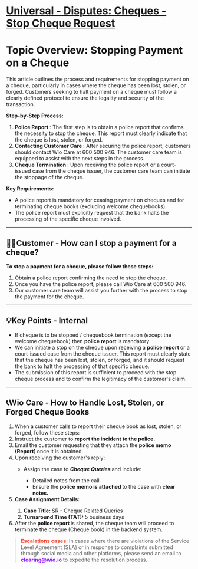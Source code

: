 # [Universal - Disputes: Cheques - Stop Cheque Request](https://app.getguru.com/card/T7M4qbMc/Universal-Disputes-Cheques-Stop-Cheque-Request)

<h1 class="ghq-card-content__large-heading" data-ghq-card-content-type="LARGE_HEADING">
 Topic Overview: Stopping Payment on a Cheque
</h1>
<p class="ghq-card-content__paragraph" data-ghq-card-content-type="paragraph">
 This article outlines the process and requirements for stopping payment on a cheque, particularly in cases where the cheque has been lost, stolen, or forged. Customers seeking to halt payment on a cheque must follow a clearly defined protocol to ensure the legality and security of the transaction.
</p>
<p class="ghq-card-content__paragraph" data-ghq-card-content-type="paragraph">
 <strong class="ghq-card-content__bold" data-ghq-card-content-type="BOLD">
  Step-by-Step Process:
 </strong>
</p>
<ol class="ghq-card-content__numbered-list" data-ghq-card-content-type="NUMBERED_LIST" start="1">
 <li class="ghq-card-content__numbered-list-item" data-ghq-card-content-type="NUMBERED_LIST_ITEM">
  <strong class="ghq-card-content__bold" data-ghq-card-content-type="BOLD">
   Police Report
  </strong>
  : The first step is to obtain a police report that confirms the necessity to stop the cheque. This report must clearly indicate that the cheque is lost, stolen, or forged.
 </li>
 <li class="ghq-card-content__numbered-list-item" data-ghq-card-content-type="NUMBERED_LIST_ITEM">
  <strong class="ghq-card-content__bold" data-ghq-card-content-type="BOLD">
   Contacting Customer Care
  </strong>
  : After securing the police report, customers should contact Wio Care at 600 500 946. The customer care team is equipped to assist with the next steps in the process.
 </li>
 <li class="ghq-card-content__numbered-list-item" data-ghq-card-content-type="NUMBERED_LIST_ITEM">
  <strong class="ghq-card-content__bold" data-ghq-card-content-type="BOLD">
   Cheque Termination
  </strong>
  : Upon receiving the police report or a court-issued case from the cheque issuer, the customer care team can initiate the stoppage of the cheque.
 </li>
</ol>
<p class="ghq-card-content__paragraph" data-ghq-card-content-type="paragraph">
 <strong class="ghq-card-content__bold" data-ghq-card-content-type="BOLD">
  Key Requirements:
 </strong>
</p>
<ul class="ghq-card-content__bulleted-list" data-ghq-card-content-type="BULLETED_LIST">
 <li class="ghq-card-content__bulleted-list-item" data-ghq-card-content-type="BULLETED_LIST_ITEM">
  A police report is mandatory for ceasing payment on cheques and for terminating cheque books (excluding welcome chequebooks).
 </li>
 <li class="ghq-card-content__bulleted-list-item" data-ghq-card-content-type="BULLETED_LIST_ITEM">
  The police report must explicitly request that the bank halts the processing of the specific cheque involved.
 </li>
</ul>
<hr class="ghq-card-content__horizontal-rule" data-ghq-card-content-type="DIVIDER"/>
<h2 class="ghq-card-content__medium-heading" data-ghq-card-content-type="MEDIUM_HEADING">
 <strong class="ghq-card-content__bold" data-ghq-card-content-type="BOLD">
  👨🏼Customer - How can I stop a payment for a cheque?
 </strong>
</h2>
<p class="ghq-card-content__paragraph" data-ghq-card-content-type="paragraph">
 <strong class="ghq-card-content__bold" data-ghq-card-content-type="BOLD">
  To stop a payment for a cheque, please follow these steps:
 </strong>
</p>
<ol class="ghq-card-content__numbered-list" data-ghq-card-content-type="NUMBERED_LIST" start="1">
 <li class="ghq-card-content__numbered-list-item" data-ghq-card-content-type="NUMBERED_LIST_ITEM">
  Obtain a police report confirming the need to stop the cheque.
 </li>
 <li class="ghq-card-content__numbered-list-item" data-ghq-card-content-type="NUMBERED_LIST_ITEM">
  Once you have the police report, please call Wio Care at 600 500 946.
 </li>
 <li class="ghq-card-content__numbered-list-item" data-ghq-card-content-type="NUMBERED_LIST_ITEM">
  Our customer care team will assist you further with the process to stop the payment for the cheque.
 </li>
</ol>
<hr class="ghq-card-content__horizontal-rule" data-ghq-card-content-type="DIVIDER"/>
<h2 class="ghq-card-content__medium-heading" data-ghq-card-content-type="MEDIUM_HEADING">
 💡Key Points - Internal
</h2>
<ul class="ghq-card-content__bulleted-list" data-ghq-card-content-type="BULLETED_LIST">
 <li class="ghq-card-content__bulleted-list-item" data-ghq-card-content-type="BULLETED_LIST_ITEM">
  If cheque is to be stopped / chequebook termination (except the welcome chequebook) then
  <strong class="ghq-card-content__bold" data-ghq-card-content-type="BOLD">
   police report
  </strong>
  is mandatory.
 </li>
 <li class="ghq-card-content__bulleted-list-item" data-ghq-card-content-type="BULLETED_LIST_ITEM">
  We can initiate a stop on the cheque upon receiving a
  <strong class="ghq-card-content__bold" data-ghq-card-content-type="BOLD">
   police report
  </strong>
  or a court-issued case from the cheque issuer. This report must clearly state that the cheque has been lost, stolen, or forged, and it should request the bank to halt the processing of that specific cheque.
 </li>
 <li class="ghq-card-content__bulleted-list-item" data-ghq-card-content-type="BULLETED_LIST_ITEM">
  The submission of this report is sufficient to proceed with the stop cheque process and to confirm the legitimacy of the customer's claim.
 </li>
</ul>
<hr class="ghq-card-content__horizontal-rule" data-ghq-card-content-type="DIVIDER"/>
<h2 class="ghq-card-content__medium-heading" data-ghq-card-content-type="MEDIUM_HEADING">
 📞Wio Care - How to Handle Lost, Stolen, or Forged Cheque Books
</h2>
<ol class="ghq-card-content__numbered-list" data-ghq-card-content-type="NUMBERED_LIST" start="1">
 <li class="ghq-card-content__numbered-list-item" data-ghq-card-content-type="NUMBERED_LIST_ITEM">
  When a customer calls to report their cheque book as lost, stolen, or forged, follow these steps:
 </li>
 <li class="ghq-card-content__numbered-list-item" data-ghq-card-content-type="NUMBERED_LIST_ITEM">
  Instruct the customer to
  <strong class="ghq-card-content__bold" data-ghq-card-content-type="BOLD">
   report the incident to the police.
  </strong>
 </li>
 <li class="ghq-card-content__numbered-list-item" data-ghq-card-content-type="NUMBERED_LIST_ITEM">
  Email the customer requesting that they attach the
  <strong class="ghq-card-content__bold" data-ghq-card-content-type="BOLD">
   police memo (Report)
  </strong>
  once it is obtained.
 </li>
 <li class="ghq-card-content__numbered-list-item" data-ghq-card-content-type="NUMBERED_LIST_ITEM">
  Upon receiving the customer's reply:
 </li>
 <ul class="ghq-card-content__bulleted-list" data-ghq-card-content-type="BULLETED_LIST">
  <li class="ghq-card-content__bulleted-list-item" data-ghq-card-content-type="BULLETED_LIST_ITEM">
   Assign the case to
   <em class="ghq-card-content__italic" data-ghq-card-content-type="ITALIC">
    <strong class="ghq-card-content__bold" data-ghq-card-content-type="BOLD">
     Cheque Queries
    </strong>
   </em>
   and include:
  </li>
  <ul class="ghq-card-content__bulleted-list" data-ghq-card-content-type="BULLETED_LIST">
   <li class="ghq-card-content__bulleted-list-item" data-ghq-card-content-type="BULLETED_LIST_ITEM">
    Detailed notes from the call
   </li>
   <li class="ghq-card-content__bulleted-list-item" data-ghq-card-content-type="BULLETED_LIST_ITEM">
    Ensure the
    <strong class="ghq-card-content__bold" data-ghq-card-content-type="BOLD">
     police memo is attached
    </strong>
    to the case with
    <strong class="ghq-card-content__bold" data-ghq-card-content-type="BOLD">
     clear notes.
    </strong>
   </li>
  </ul>
 </ul>
 <li class="ghq-card-content__numbered-list-item" data-ghq-card-content-type="NUMBERED_LIST_ITEM">
  <strong class="ghq-card-content__bold" data-ghq-card-content-type="BOLD">
   Case Assignment Details:
  </strong>
 </li>
 <ol class="ghq-card-content__numbered-list" data-ghq-card-content-type="NUMBERED_LIST" start="1">
  <li class="ghq-card-content__numbered-list-item" data-ghq-card-content-type="NUMBERED_LIST_ITEM">
   <strong class="ghq-card-content__bold" data-ghq-card-content-type="BOLD">
    Case Title:
   </strong>
   SR - Cheque Related Queries
  </li>
  <li class="ghq-card-content__numbered-list-item" data-ghq-card-content-type="NUMBERED_LIST_ITEM">
   <strong class="ghq-card-content__bold" data-ghq-card-content-type="BOLD">
    Turnaround Time (TAT):
   </strong>
   5 business days
  </li>
 </ol>
 <li class="ghq-card-content__numbered-list-item" data-ghq-card-content-type="NUMBERED_LIST_ITEM">
  After the
  <strong class="ghq-card-content__bold" data-ghq-card-content-type="BOLD">
   police report
  </strong>
  is shared, the cheque team will proceed to terminate the cheque (Cheque book) in the backend system.
 </li>
</ol>
<blockquote class="ghq-card-content__block-quote" data-ghq-card-content-type="BLOCK_QUOTE">
 <strong class="ghq-card-content__bold" data-ghq-card-content-type="BOLD">
  <span class="ghq-card-content__text-color" data-ghq-card-content-type="TEXT_COLOR" style="color:#f7412d">
   Escalations cases:
  </span>
 </strong>
 In cases where there are violations of the Service Level Agreement (SLA) or in response to complaints submitted through social media and other platforms, please send an email to
 <strong class="ghq-card-content__bold" data-ghq-card-content-type="BOLD">
  <span class="ghq-card-content__text-color" data-ghq-card-content-type="TEXT_COLOR" style="color:#9013fe">
   clearing@wio.io
  </span>
 </strong>
 to expedite the resolution process.
</blockquote>
<p class="ghq-card-content__paragraph ghq-is-empty" data-ghq-card-content-type="paragraph">
</p>
